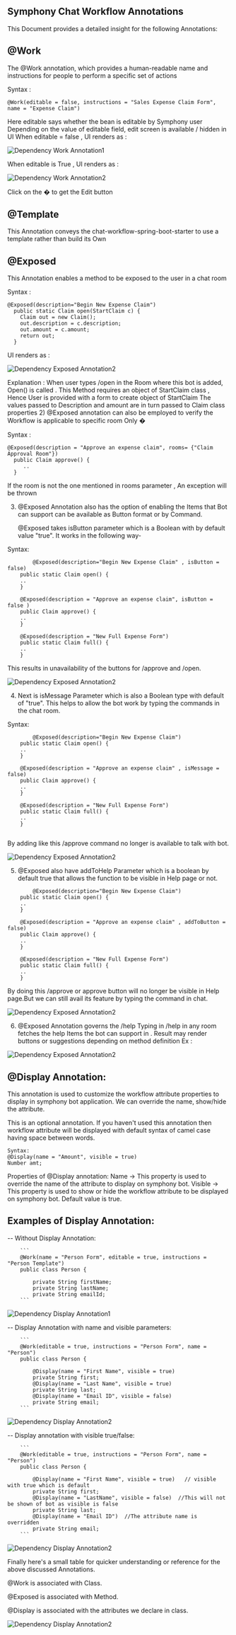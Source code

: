 ## Symphony Chat Workflow Annotations
This Document provides a detailed insight for the following Annotations:

## @Work

The @Work annotation, which provides a human-readable name and instructions for people to perform a specific set of actions

Syntax :
   ```
   @Work(editable = false, instructions = "Sales Expense Claim Form", name = "Expense Claim")
   ```

Here editable says whether the bean is editable by Symphony user
Depending on the value of editable field, edit screen is available / hidden in UI
When editable = false , UI renders as :

![Dependency Work Annotation1](images/Work-Annotation1.png)

When editable is True , UI renders as :

![Dependency Work Annotation2](images/Work-Annotation2.png)

Click on the � to get the Edit button


## @Template

This Annotation conveys the chat-workflow-spring-boot-starter to use a template rather than build its
Own


## @Exposed
This Annotation enables a method to be exposed to the user in a chat room

Syntax :
```
@Exposed(description="Begin New Expense Claim")
  public static Claim open(StartClaim c) {
    Claim out = new Claim();
    out.description = c.description;
    out.amount = c.amount;
    return out;
  }
```
UI renders as :

![Dependency Exposed Annotation2](images/Exposed-Annotation1.png)

Explanation :
When user types /open in the Room where this bot is added, Open() is called .
This Method requires an object of StartClaim class , Hence User is provided with a form to create object of StartClaim
The values passed to Description and amount are in turn passed to Claim class properties
2) @Exposed annotation can also be employed to verify the Workflow is applicable to specific room Only �

Syntax  :
```
@Exposed(description = "Approve an expense claim", rooms= {"Claim Approval Room"})
  public Claim approve() {
     ..
  }
```
If the room is not the one mentioned in rooms parameter , An exception will be thrown

3) @Exposed Annotation also has the option of enabling the Items that Bot can support can be available as Button format or by Command.

   @Exposed takes isButton parameter which is a Boolean with by default value "true". It works in the following way-

Syntax:
```
        @Exposed(description="Begin New Expense Claim" , isButton = false)
	public static Claim open() {
	..
	}

	@Exposed(description = "Approve an expense claim", isButton = false )
	public Claim approve() {
	..	
	}
	
	@Exposed(description = "New Full Expense Form") 
	public static Claim full() {
	..		
	}

```
This results in unavailability of the buttons for /approve and /open.

![Dependency Exposed Annotation2](images/Exposed-Annotation3.png)

4) Next is isMessage Parameter which is also a Boolean type with default of "true". This helps to allow the bot work by typing the commands in the chat room.

Syntax:
```
        @Exposed(description="Begin New Expense Claim")
	public static Claim open() {
	..
	}

	@Exposed(description = "Approve an expense claim" , isMessage = false)
	public Claim approve() {
	..	
	}
	
	@Exposed(description = "New Full Expense Form") 
	public static Claim full() {
	..		
	}
	
```
By adding like this /approve command no longer is available to talk with bot.

![Dependency Exposed Annotation2](images/Exposed-Annotation4.png)

5) @Exposed also have addToHelp Parameter which is a boolean by default true that allows the function to be visible in Help page or not.
```
        @Exposed(description="Begin New Expense Claim")
	public static Claim open() {
	..
	}

	@Exposed(description = "Approve an expense claim" , addToButton = false)
	public Claim approve() {
	..	
	}
	
	@Exposed(description = "New Full Expense Form") 
	public static Claim full() {
	..	
	}
```

By doing this /approve or approve button will no longer be visible in Help page.But we can still avail its feature by typing the command in chat.

![Dependency Exposed Annotation2](images/Exposed-Annotation5.png)

6) @Exposed Annotation governs the /help
   Typing in /help in any room fetches the help Items the bot can support in . Result may render buttons or suggestions depending on method definition  Ex :

![Dependency Exposed Annotation2](images/Exposed-Annotation2.png)



## @Display Annotation:
This annotation is used to customize the workflow attribute properties to display in symphony bot application. We can override the name, show/hide the attribute.

This is an optional annotation. If you haven't used this annotation then workflow attribute will be displayed with default syntax of camel case having space between words.
```
Syntax:
@Display(name = "Amount", visible = true)
Number amt;
```

Properties of @Display annotation:
Name -> This property is used to override the name of the attribute to display on symphony bot.
Visible -> This property is used to show or hide the workflow attribute to be displayed on symphony bot. Default value is true.

## Examples of Display Annotation:
--	Without Display Annotation:

        ```
        @Work(name = "Person Form", editable = true, instructions = "Person Template")
        public class Person {
        
            private String firstName;
            private String lastName;
            private String emailId;
        ```    

![Dependency Display Annotation1](images/Display-Annotation1.png)


--	Display Annotation with name and visible parameters:

        ```
        @Work(editable = true, instructions = "Person Form", name = "Person")
        public class Person {
        
            @Display(name = "First Name", visible = true)
            private String first;
            @Display(name = "Last Name", visible = true)
            private String last;
            @Display(name = "Email ID", visible = false)
            private String email;
        ```

![Dependency Display Annotation2](images/Display-Annotation2.png)


--	Display annotation with visible true/false:

        ```
        @Work(editable = true, instructions = "Person Form", name = "Person")
        public class Person {
        
            @Display(name = "First Name", visible = true)   // visible with true which is default
            private String first;
            @Display(name = "LastName", visible = false)  //This will not be shown of bot as visible is false
            private String last;
            @Display(name = "Email ID")  //The attribute name is overridden 
            private String email;
        ```

![Dependency Display Annotation2](images/Display-Annotation3.png)

Finally here's a small table for quicker understanding or reference for the above discussed Annotations.

@Work is associated with Class.

@Exposed is associated with Method.

@Display is associated with the attributes we declare in class.

![Dependency Display Annotation2](images/QuickView.png) 